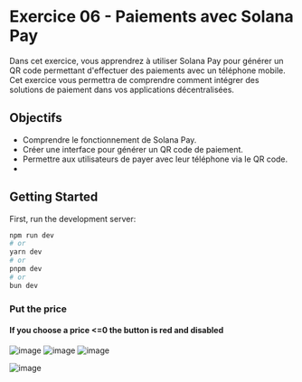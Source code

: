 # Exercice 06 - Paiements avec Solana Pay

Dans cet exercice, vous apprendrez à utiliser Solana Pay pour générer un QR code permettant d'effectuer des paiements avec un téléphone mobile. Cet exercice vous permettra de comprendre comment intégrer des solutions de paiement dans vos applications décentralisées.

## Objectifs

- Comprendre le fonctionnement de Solana Pay.
- Créer une interface pour générer un QR code de paiement.
- Permettre aux utilisateurs de payer avec leur téléphone via le QR code.
- 
## Getting Started

First, run the development server:

```bash
npm run dev
# or
yarn dev
# or
pnpm dev
# or
bun dev
```
### Put the price
#### If you choose a price <=0 the button is red and disabled
![image](https://github.com/user-attachments/assets/a470e80c-0497-4932-97ed-5594967ee28c)
![image](https://github.com/user-attachments/assets/a900ba6c-9e21-4b79-9444-fe758dea3b68)
![image](https://github.com/user-attachments/assets/d50febaa-9aac-47b7-a78a-9b1ff5b49e5a)

![image](https://github.com/user-attachments/assets/59f34f3f-6ce6-43a1-b5c3-f68037747208)
